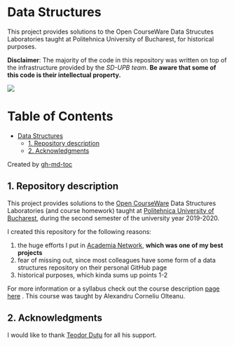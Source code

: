 # Data Structures

This project provides solutions to the Open CourseWare Data Strucutes Laboratories taught at Politehnica University of Bucharest, for historical purposes.

**Disclaimer**: The majority of the code in this repository was written on top
of the infrastructure provided by the
*SD-UPB team*. **Be aware that some of this code is their intellectual
property.**

<img align="center" src="https://ocw.cs.pub.ro/courses/_media/sd-ca/laboratoare/800px-red-black_tree_example.svg.png">

Table of Contents
=================

* [Data Structures](#data-structures)
   * [1. Repository description](#1-repository-description)
   * [2. Acknowledgments](#2-acknowledgments)

Created by [gh-md-toc](https://github.com/ekalinin/github-markdown-toc)

## 1. Repository description

This project provides solutions to the
[Open CourseWare](https://ocw.cs.pub.ro/courses/sd-ca) Data Structures
Laboratories (and course homework) taught at
[Politehnica University of Bucharest](https://upb.ro), during the second
semester of the university year 2019-2020.

I created this repository for the following reasons:

1. the huge efforts I put in [Academia Network](homework/3), **which was one of
    my best projects**
2. fear of missing out, since most colleagues have some form of a data structures
    repository on their personal GitHub page
2. historical purposes, which kinda sums up points 1-2

For more information or a syllabus check out the course description
[page here](https://cs.pub.ro/index.php/education/courses/58-under/an1unger/103-data-structures)
. This course was taught by Alexandru Corneliu Olteanu.

## 2. Acknowledgments

I would like to thank [Teodor Duțu](https://github.com/teodutu) for all his
support.
